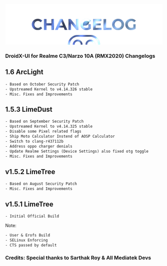  <img src="https://raw.githubusercontent.com/DroidX-UI-Devices/Official_Devices/13/banners/changelogs.png" />

### DroidX-UI for Realme C3/Narzo 10A (RMX2020) Changelogs

## 1.6 ArcLight
```
- Based on October Security Patch
- Upstreamed Kernel to v4.14.326 stable
- Misc. Fixes and Improvements
```
## 1.5.3 LimeDust
```
- Based on September Security Patch
- Upstreamed Kernel to v4.14.325 stable
- Disable some Pixel related flags
- Ship Moto Calculator Instend of AOSP Calculator
- Switch to clang-r437112b
- Address oppo charger denials
- Update Realme Settings (Device Settings) also fixed otg toggle
- Misc. Fixes and Improvements
```
## v1.5.2 LimeTree
```
- Based on August Security Patch
- Misc. Fixes and Improvements
```
## v1.5.1 LimeTree
```
- Initial Official Build
```
Note:
```
- User & Erofs Build
- SELinux Enforcing
- CTS passed by default
```
### Credits: Special thanks to Sarthak Roy & All Mediatek Devs
